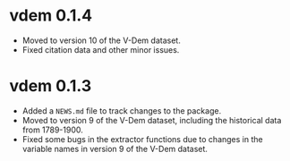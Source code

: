 # vdem 0.1.4

* Moved to version 10 of the V-Dem dataset.
* Fixed citation data and other minor issues.

# vdem 0.1.3

* Added a `NEWS.md` file to track changes to the package.
* Moved to version 9 of the V-Dem dataset, including the historical data from 1789-1900.
* Fixed some bugs in the extractor functions due to changes in the variable names in version 9 of the V-Dem dataset.



